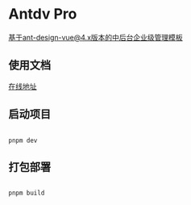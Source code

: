 # Antdv Pro

基于ant-design-vue@4.x版本的中后台企业级管理模板


## 使用文档

[在线地址](https://docs.antdv-pro.com)


## 启动项目

```shell

pnpm dev

```

## 打包部署

```shell

pnpm build

```
